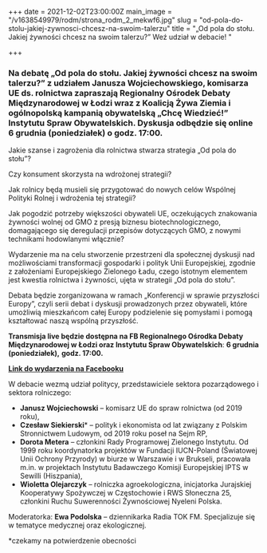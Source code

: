 +++
date = 2021-12-02T23:00:00Z
main_image = "/v1638549979/rodm/strona_rodm_2_mekwf6.jpg"
slug = "od-pola-do-stolu-jakiej-zywnosci-chcesz-na-swoim-talerzu"
title = "„Od pola do stołu. Jakiej żywności chcesz na swoim talerzu?” Weź udział w debacie! "

+++
### **Na debatę „Od pola do stołu. Jakiej żywności chcesz na swoim talerzu?” z udziałem Janusza Wojciechowskiego, komisarza UE ds. rolnictwa zapraszają Regionalny Ośrodek Debaty Międzynarodowej w Łodzi wraz z Koalicją Żywa Ziemia i ogólnopolską kampanią obywatelską „Chcę Wiedzieć!” Instytutu Spraw Obywatelskich. Dyskusja odbędzie się online 6 grudnia (poniedziałek) o godz. 17:00.**

Jakie szanse i zagrożenia dla rolnictwa stwarza strategia „Od pola do stołu”?

Czy konsument skorzysta na wdrożonej strategii?

Jak rolnicy będą musieli się przygotować do nowych celów Wspólnej Polityki Rolnej i wdrożenia tej strategii?

Jak pogodzić potrzeby większości obywateli UE, oczekujących znakowania żywności wolnej od GMO z presją biznesu biotechnologicznego, domagającego się deregulacji przepisów dotyczących GMO, z nowymi technikami hodowlanymi włącznie?

Wydarzenie ma na celu stworzenie przestrzeni dla społecznej dyskusji nad możliwościami transformacji gospodarki i polityk Unii Europejskiej, zgodnie z założeniami Europejskiego Zielonego Ładu, czego istotnym elementem jest kwestia rolnictwa i żywności, ujęta w strategii „Od pola do stołu”.

Debata będzie zorganizowana w ramach „Konferencji w sprawie przyszłości Europy”, czyli serii debat i dyskusji prowadzonych przez obywateli, które umożliwią mieszkańcom całej Europy podzielenie się pomysłami i pomogą kształtować naszą wspólną przyszłość.

**Transmisja live będzie dostępna na FB Regionalnego Ośrodka Debaty Międzynarodowej w Łodzi oraz Instytutu Spraw Obywatelskich**: **6 grudnia** **(poniedziałek),** **godz. 17:00.**

[**Link do wydarzenia na Facebooku**](https://fb.me/e/1nAypWtOH "https://fb.me/e/1nAypWtOH")

W debacie wezmą udział politycy, przedstawiciele sektora pozarządowego i sektora rolniczego:

* **Janusz Wojciechowski** – komisarz UE do spraw rolnictwa (od 2019 roku),
* **Czesław Siekierski*** – polityk i ekonomista od lat związany z Polskim Stronnictwem Ludowym, od 2019 roku poseł na Sejm RP,
* **Dorota Metera** – członkini Rady Programowej Zielonego Instytutu. Od 1999 roku koordynatorka projektów w Fundacji IUCN-Poland (Światowej Unii Ochrony Przyrody) w biurze w Warszawie i w Brukseli, pracowała m.in. w projektach Instytutu Badawczego Komisji Europejskiej IPTS w Sewilli (Hiszpania),
* **Wioletta Olejarczyk** – rolniczka agroekologiczna, inicjatorka Jurajskiej Kooperatywy Spożywczej w Częstochowie i RWS Słoneczna 25, członkini Ruchu Suwerenności Żywnościowej Nyeleni Polska.

Moderatorka: **Ewa Podolska** – dziennikarka Radia TOK FM. Specjalizuje się w tematyce medycznej oraz ekologicznej.

\*czekamy na potwierdzenie obecności